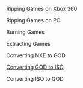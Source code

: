 Ripping Games on Xbox 360

Ripping Games on PC

Burning Games

Extracting Games

Converting NXE to GOD

[Converting GOD to ISO](god2iso.md)

Converting ISO to GOD

